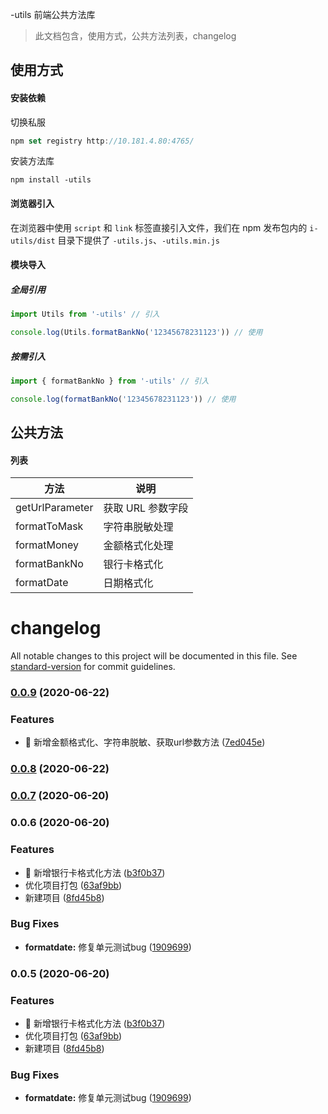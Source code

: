 -utils 前端公共方法库

> 此文档包含，使用方式，公共方法列表，changelog

## 使用方式

#### 安装依赖

切换私服

```js
npm set registry http://10.181.4.80:4765/
```

安装方法库

```
npm install -utils
```

#### 浏览器引入

在浏览器中使用 `script` 和 `link` 标签直接引入文件，我们在 npm 发布包内的 `i-utils/dist` 目录下提供了 `-utils.js`、`-utils.min.js `

#### 模块导入

##### 全局引用

```js
import Utils from '-utils' // 引入

console.log(Utils.formatBankNo('12345678231123')) // 使用
```

##### 按需引入

```js
import { formatBankNo } from '-utils' // 引入

console.log(formatBankNo('12345678231123')) // 使用
```

## 公共方法

#### 列表

| 方法          | 说明              |
| ------------- | ----------------- |
| getUrlParameter  | 获取 URL 参数字段 |
| formatToMask  | 字符串脱敏处理    |
| formatMoney  | 金额格式化处理    |
| formatBankNo | 银行卡格式化      |
| formatDate   | 日期格式化        |


# changelog

All notable changes to this project will be documented in this file. See [standard-version](https://github.com/conventional-changelog/standard-version) for commit guidelines.

### [0.0.9](https://github.paic.com.cn/FE/h5_utils/compare/v0.0.8...v0.0.9) (2020-06-22)


### Features

* 🎸 新增金额格式化、字符串脱敏、获取url参数方法 ([7ed045e](https://github.paic.com.cn/FE/h5_utils/commit/7ed045e384b580963d7d9c5974f4ec0effdaf5cc))


### [0.0.8](https://github.paic.com.cn/FE/h5_utils/compare/v0.0.7...v0.0.8) (2020-06-22)

### [0.0.7](https://github.paic.com.cn/FE/h5_utils/compare/v0.0.6...v0.0.7) (2020-06-20)

### 0.0.6 (2020-06-20)

### Features

* 🎸 新增银行卡格式化方法 ([b3f0b37](https://github.paic.com.cn/FE/h5_utils/commit/b3f0b371e6350af20b751528f7209f7d3f5180a9))
* 优化项目打包 ([63af9bb](https://github.paic.com.cn/FE/h5_utils/commit/63af9bb5c535ce40c89367547160ac1aca584e7e))
* 新建项目 ([8fd45b8](https://github.paic.com.cn/FE/h5_utils/commit/8fd45b8676f47450c48a4b1741b4a7b51b2814ff))

### Bug Fixes

* **formatdate:** 修复单元测试bug ([1909699](https://github.paic.com.cn/FE/h5_utils/commit/190969952354fbb8ad3e2fee2b57ce7be44c6fcc))

### 0.0.5 (2020-06-20)

### Features

* 🎸 新增银行卡格式化方法 ([b3f0b37](https://github.paic.com.cn/FE/h5_utils/commit/b3f0b371e6350af20b751528f7209f7d3f5180a9))
* 优化项目打包 ([63af9bb](https://github.paic.com.cn/FE/h5_utils/commit/63af9bb5c535ce40c89367547160ac1aca584e7e))
* 新建项目 ([8fd45b8](https://github.paic.com.cn/FE/h5_utils/commit/8fd45b8676f47450c48a4b1741b4a7b51b2814ff))


### Bug Fixes

* **formatdate:** 修复单元测试bug ([1909699](https://github.paic.com.cn/FE/h5_utils/commit/190969952354fbb8ad3e2fee2b57ce7be44c6fcc))



